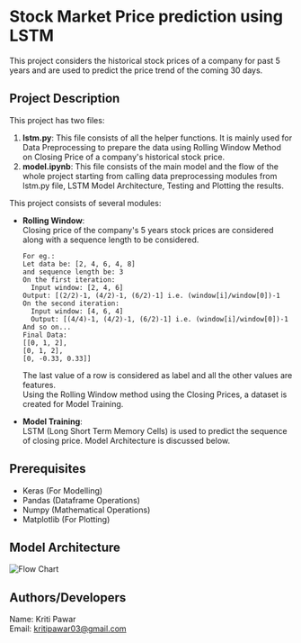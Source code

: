 # Stock Market Price prediction using LSTM

This project considers the historical stock prices of a company for past 5 years and are used to predict the price trend of the coming 30 days.

## Project Description

This project has two files:  
  1. **lstm.py**:
    This file consists of all the helper functions. It is mainly used for Data Preprocessing to prepare the data using Rolling Window       Method on Closing Price of a company's historical stock price.
  2. **model.ipynb**:
    This file consists of the main model and the flow of the whole project starting from calling data preprocessing modules from lstm.py     file, LSTM Model Architecture, Testing and Plotting the results.

This project consists of several modules:

- **Rolling Window**:  
  Closing price of the company's 5 years stock prices are considered along with a sequence length to be considered.   
  ```
  For eg.:
  Let data be: [2, 4, 6, 4, 8]
  and sequence length be: 3
  On the first iteration:
    Input window: [2, 4, 6]
  Output: [(2/2)-1, (4/2)-1, (6/2)-1] i.e. (window[i]/window[0])-1
  On the second iteration:
    Input window: [4, 6, 4]
    Output: [(4/4)-1, (4/2)-1, (6/2)-1] i.e. (window[i]/window[0])-1
  And so on...
  Final Data:
  [[0, 1, 2],
  [0, 1, 2],
  [0, -0.33, 0.33]]
  ```
  The last value of a row is considered as label and all the other values are features.  
  Using the Rolling Window method using the Closing Prices, a dataset is created for Model Training.  
   
- **Model Training**:  
  LSTM (Long Short Term Memory Cells) is used to predict the sequence of closing price. Model Architecture is discussed below.  
  
## Prerequisites
  
  - Keras (For Modelling)
  - Pandas (Dataframe Operations)
  - Numpy (Mathematical Operations)
  - Matplotlib (For Plotting)
  
## Model Architecture

  ![Flow Chart](https://raw.githubusercontent.com/kritipawar/Stock-Market-Price-prediction-Trading-Bot-/master/flow.jpg)
  
## Authors/Developers
  
Name: Kriti Pawar  
Email: kritipawar03@gmail.com   
